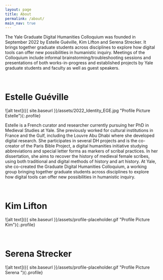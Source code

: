 ```yaml
---
layout: page
title: About
permalink: /about/
main_nav: true
---
```



The Yale Graduate Digital Humanities Colloquium was founded in September 2022 by Estelle Guéville, Kim Lifton and Serena Strecker. It brings together graduate students across disciplines to explore how digital tools can offer new possibilities in humanistic inquiry. Meetings of the Colloquium include informal brainstorming/troubleshooting sessions and presentations of both works-in-progress and established projects by Yale graduate students and faculty as well as guest speakers.  

<br>

# Estelle Guéville
![alt text]({{ site.baseurl }}/assets/2022_Identity_EGE.jpg "Profile Picture Estelle"){:.profile}

Estelle is a French curator and researcher currently pursuing her PhD in Medieval Studies at Yale. She previously worked for cultural institutions in France and the Gulf, including the Louvre Abu Dhabi where she developed digital research. She participates in several DH projects and is the co-creator of the Paris Bible Project, a digital humanities initiative studying abbreviations and special letter forms as markers of scribal practices. In her dissertation, she aims to recover the history of medieval female scribes, using both traditional and digital methods of history and art history. At Yale, she co-created the Graduate Digital Humanities Colloquium, a working group bringing together graduate students across disciplines to explore how digital tools can offer new possibilities in humanistic inquiry.


<br>

# Kim Lifton
![alt text]({{ site.baseurl }}/assets/profile-placeholder.gif "Profile Picture Kim"){:.profile}

<br>

# Serena Strecker
![alt text]({{ site.baseurl }}/assets/profile-placeholder.gif "Profile Picture Serena "){:.profile}
